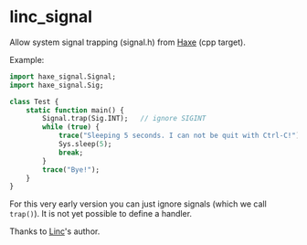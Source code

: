 # linc_signal

Allow system signal trapping (signal.h) from [Haxe](https://www.haxe.org) (cpp target). 

Example:

```haxe
import haxe_signal.Signal;
import haxe_signal.Sig;

class Test {
    static function main() {
        Signal.trap(Sig.INT);   // ignore SIGINT
        while (true) {
            trace("Sleeping 5 seconds. I can not be quit with Ctrl-C!");
            Sys.sleep(5);
            break;
        }
        trace("Bye!");
    }
}
```

For this very early version you can just ignore signals (which we call `trap()`).  It is not yet possible to define a handler.

Thanks to [Linc](http://snowkit.github.io/linc/)'s author.

